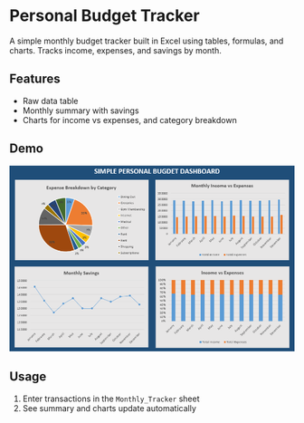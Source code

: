 # Personal Budget Tracker

A simple monthly budget tracker built in Excel using tables, formulas, and charts. Tracks income, expenses, and savings by month.

## Features
- Raw data table
- Monthly summary with savings
- Charts for income vs expenses, and category breakdown

## Demo

![Dashboard](Screenshots/Dashboard.png)

## Usage
1. Enter transactions in the `Monthly_Tracker` sheet
2. See summary and charts update automatically
